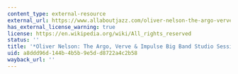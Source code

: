 ```yaml
---
content_type: external-resource
external_url: https://www.allaboutjazz.com/oliver-nelson-the-argo-verve-and-impulse-big-band-studio-sessions-oliver-nelson-mosaic-records-review-by-andrew-velez.php
has_external_license_warning: true
license: https://en.wikipedia.org/wiki/All_rights_reserved
status: ''
title: '*Oliver Nelson: The Argo, Verve & Impulse Big Band Studio Sessions*'
uid: a8ddd96d-144b-4b5b-9e5d-d8722a4c2b58
wayback_url: ''
---
```

